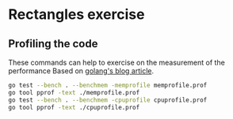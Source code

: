 # Rectangles exercise

## Profiling the code

These commands can help to exercise on the measurement of the performance
Based on [golang's blog article](https://blog.golang.org/pprof).

```bash
go test --bench . --benchmem -memprofile memprofile.prof
go tool pprof -text ./memprofile.prof
go test --bench . --benchmem -cpuprofile cpuprofile.prof
go tool pprof -text ./cpuprofile.prof
```
